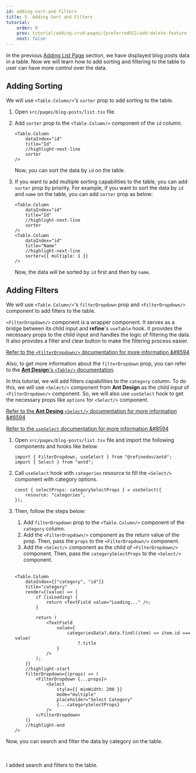 ```yaml
---
id: adding-sort-and-filters
title: 5. Adding Sort and Filters
tutorial:
    order: 0
    prev: tutorial/adding-crud-pages/{preferredUI}/add-delete-feature
    next: false
---
```


In the previous [Adding List Page](/docs/tutorial/adding-crud-pages/antd/index) section, we have displayed blog posts data in a table. Now we will learn how to add sorting and filtering to the table to user can have more control over the data.

## Adding Sorting

We will use `<Table.Column/>`'s `sorter` prop to add sorting to the table.

1. Open `src/pages/blog-posts/list.tsx` file.

2. Add `sorter` prop to the `<Table.Column/>` component of the `id` column.

    ```tsx
    <Table.Column
        dataIndex="id"
        title="Id"
        //highlight-next-line
        sorter
    />
    ```

    Now, you can sort the data by `id` on the table.

3. If you want to add multiple sorting capabilities to the table, you can add `sorter` prop by priority. For example, if you want to sort the data by `id` and `name` on the table, you can add `sorter` prop as below:

    ```tsx
    <Table.Column
        dataIndex="id"
        title="Id"
        //highlight-next-line
        sorter
    />
    <Table.Column
        dataIndex="id"
        title="Name"
        //highlight-next-line
        sorter={{ multiple: 1 }}
    />
    ```

    Now, the data will be sorted by `id` first and then by `name`.

## Adding Filters

We will use `<Table.Column/>`'s `filterDropdown` prop and `<FilterDropdown/>` component to add filters to the table.

`<FilterDropdown/>` component is a wrapper component. It serves as a bridge between its child input and **refine**'s `useTable` hook. It provides the necessary props to the child input and handles the logic of filtering the data. It also provides a filter and clear button to make the filtering process easier.

[Refer to the `<FilterDropdown/>` documentation for more information &#8594](/docs/api-reference/antd/components/filter-dropdown/)

Also, to get more information about the `filterDropdown` prop, you can refer to the [**Ant Design**'s `<Table/>` documentation](https://ant.design/components/table#components-table-demo-custom-filter-panel).

In this tutorial, we will add filters capabilities to the `category` column. To do this, we will use `<Select/>` component from **Ant Design** as the child input of `<FilterDropdown/>` component. So, we will also use `useSelect` hook to get the necessary props like `options` for `<Select/>` component.

[Refer to the **Ant Desing** `<Select/>` documentation for more information &#8594](https://ant.design/components/select)

[Refer to the `useSelect` documentation for more information &#8594](/docs/api-reference/antd/hooks/field/useSelect/)

1. Open `src/pages/blog-posts/list.tsx` file and import the following components and hooks like below.

    ```tsx
    import { FilterDropdown, useSelect } from "@refinedev/antd";
    import { Select } from "antd";
    ```

2. Call `useSelect` hook with `categories` resource to fill the `<Select/>` component with category options.

    ```tsx
    const { selectProps: categorySelectProps } = useSelect({
        resource: "categories",
    });
    ```

3. Then, follow the steps below:

    1. Add `filterDropdown` prop to the `<Table.Column/>` component of the `category` column.
    2. Add the `<FilterDropdown/>` component as the return value of the prop. Then, pass the `props` to the `<FilterDropdown/>` component.
    3. Add the `<Select/>` component as the child of `<FilterDropdown/>` component. Then, pass the `categorySelectProps` to the `<Select/>` component.
       <br />
       <br />

    ```tsx
    <Table.Column
        dataIndex={["category", "id"]}
        title="category"
        render={(value) => {
            if (isLoading) {
                return <TextField value="Loading..." />;
            }

            return (
                <TextField
                    value={
                        categoriesData?.data.find((item) => item.id === value)
                            ?.title
                    }
                />
            );
        }}
        //highlight-start
        filterDropdown={(props) => (
            <FilterDropdown {...props}>
                <Select
                    style={{ minWidth: 200 }}
                    mode="multiple"
                    placeholder="Select Category"
                    {...categorySelectProps}
                />
            </FilterDropdown>
        )}
        //highlight-end
    />
    ```

Now, you can search and filter the data by category on the table.

<br/>
<br/>

<Checklist>

<ChecklistItem id="add-search-and-filters-antd">
I added search and filters to the table.
</ChecklistItem>

</Checklist>
